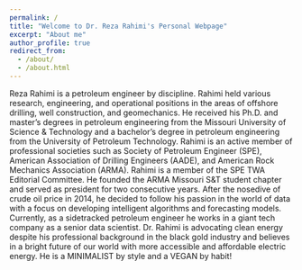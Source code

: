 ```yaml
---
permalink: /
title: "Welcome to Dr. Reza Rahimi's Personal Webpage"
excerpt: "About me"
author_profile: true
redirect_from: 
  - /about/
  - /about.html
---
```


Reza Rahimi is a petroleum engineer by discipline. Rahimi held various research, engineering, and operational positions in the areas of offshore drilling, well construction, and geomechanics. He received his Ph.D. and master’s degrees in petroleum engineering from the Missouri University of Science & Technology and a bachelor’s degree in petroleum engineering from the University of Petroleum Technology. Rahimi is an active member of professional societies such as Society of Petroleum Engineer (SPE), American Association of Drilling Engineers (AADE), and American Rock Mechanics Association (ARMA). Rahimi is a member of the SPE TWA Editorial Committee. He founded the ARMA Missouri S&T student chapter and served as president for two consecutive years. After the nosedive of crude oil price in 2014, he decided to follow his passion in the world of data with a focus on developing intelligent algorithms and forecasting models. Currently, as a sidetracked petroleum engineer he works in a giant tech company as a senior data scientist. Dr. Rahimi is advocating clean energy despite his professional background in the black gold industry and believes in a bright future of our world with more accessible and affordable electric energy. He is a MINIMALIST by style and a VEGAN by habit!

 


